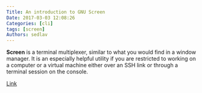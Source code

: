 ```yaml
---
Title: An introduction to GNU Screen
Date: 2017-03-03 12:08:26
Categories: [cli]
tags: [screen]
Authors: sedlav
---
```


**Screen** is a terminal multiplexer, similar to what you would find in a window manager. It is an especially helpful utility if you are restricted to working on a computer or a virtual machine either over an SSH link or through a terminal session on the console.

[Link](https://opensource.com/article/17/3/introduction-gnu-screen)
